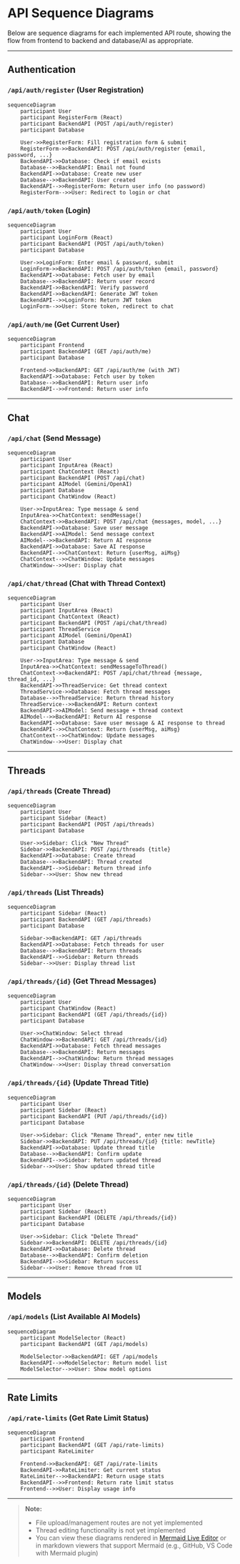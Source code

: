 # API Sequence Diagrams

Below are sequence diagrams for each implemented API route, showing the flow from frontend to backend and database/AI as appropriate.

---

## Authentication

### `/api/auth/register` (User Registration)
```mermaid
sequenceDiagram
    participant User
    participant RegisterForm (React)
    participant BackendAPI (POST /api/auth/register)
    participant Database

    User->>RegisterForm: Fill registration form & submit
    RegisterForm->>BackendAPI: POST /api/auth/register {email, password, ...}
    BackendAPI->>Database: Check if email exists
    Database-->>BackendAPI: Email not found
    BackendAPI->>Database: Create new user
    Database-->>BackendAPI: User created
    BackendAPI-->>RegisterForm: Return user info (no password)
    RegisterForm-->>User: Redirect to login or chat
```

### `/api/auth/token` (Login)
```mermaid
sequenceDiagram
    participant User
    participant LoginForm (React)
    participant BackendAPI (POST /api/auth/token)
    participant Database

    User->>LoginForm: Enter email & password, submit
    LoginForm->>BackendAPI: POST /api/auth/token {email, password}
    BackendAPI->>Database: Fetch user by email
    Database-->>BackendAPI: Return user record
    BackendAPI->>BackendAPI: Verify password
    BackendAPI->>BackendAPI: Generate JWT token
    BackendAPI-->>LoginForm: Return JWT token
    LoginForm-->>User: Store token, redirect to chat
```

### `/api/auth/me` (Get Current User)
```mermaid
sequenceDiagram
    participant Frontend
    participant BackendAPI (GET /api/auth/me)
    participant Database

    Frontend->>BackendAPI: GET /api/auth/me (with JWT)
    BackendAPI->>Database: Fetch user by token
    Database-->>BackendAPI: Return user info
    BackendAPI-->>Frontend: Return user info
```

---

## Chat

### `/api/chat` (Send Message)
```mermaid
sequenceDiagram
    participant User
    participant InputArea (React)
    participant ChatContext (React)
    participant BackendAPI (POST /api/chat)
    participant AIModel (Gemini/OpenAI)
    participant Database
    participant ChatWindow (React)

    User->>InputArea: Type message & send
    InputArea->>ChatContext: sendMessage()
    ChatContext->>BackendAPI: POST /api/chat {messages, model, ...}
    BackendAPI->>Database: Save user message
    BackendAPI->>AIModel: Send message context
    AIModel-->>BackendAPI: Return AI response
    BackendAPI->>Database: Save AI response
    BackendAPI-->>ChatContext: Return {userMsg, aiMsg}
    ChatContext-->>ChatWindow: Update messages
    ChatWindow-->>User: Display chat
```

### `/api/chat/thread` (Chat with Thread Context)
```mermaid
sequenceDiagram
    participant User
    participant InputArea (React)
    participant ChatContext (React)
    participant BackendAPI (POST /api/chat/thread)
    participant ThreadService
    participant AIModel (Gemini/OpenAI)
    participant Database
    participant ChatWindow (React)

    User->>InputArea: Type message & send
    InputArea->>ChatContext: sendMessageToThread()
    ChatContext->>BackendAPI: POST /api/chat/thread {message, thread_id, ...}
    BackendAPI->>ThreadService: Get thread context
    ThreadService->>Database: Fetch thread messages
    Database-->>ThreadService: Return thread history
    ThreadService-->>BackendAPI: Return context
    BackendAPI->>AIModel: Send message + thread context
    AIModel-->>BackendAPI: Return AI response
    BackendAPI->>Database: Save user message & AI response to thread
    BackendAPI-->>ChatContext: Return {userMsg, aiMsg}
    ChatContext-->>ChatWindow: Update messages
    ChatWindow-->>User: Display chat
```

---

## Threads

### `/api/threads` (Create Thread)
```mermaid
sequenceDiagram
    participant User
    participant Sidebar (React)
    participant BackendAPI (POST /api/threads)
    participant Database

    User->>Sidebar: Click "New Thread"
    Sidebar->>BackendAPI: POST /api/threads {title}
    BackendAPI->>Database: Create thread
    Database-->>BackendAPI: Thread created
    BackendAPI-->>Sidebar: Return thread info
    Sidebar-->>User: Show new thread
```

### `/api/threads` (List Threads)
```mermaid
sequenceDiagram
    participant Sidebar (React)
    participant BackendAPI (GET /api/threads)
    participant Database

    Sidebar->>BackendAPI: GET /api/threads
    BackendAPI->>Database: Fetch threads for user
    Database-->>BackendAPI: Return threads
    BackendAPI-->>Sidebar: Return threads
    Sidebar-->>User: Display thread list
```

### `/api/threads/{id}` (Get Thread Messages)
```mermaid
sequenceDiagram
    participant User
    participant ChatWindow (React)
    participant BackendAPI (GET /api/threads/{id})
    participant Database

    User->>ChatWindow: Select thread
    ChatWindow->>BackendAPI: GET /api/threads/{id}
    BackendAPI->>Database: Fetch thread messages
    Database-->>BackendAPI: Return messages
    BackendAPI-->>ChatWindow: Return thread messages
    ChatWindow-->>User: Display thread conversation
```

### `/api/threads/{id}` (Update Thread Title)
```mermaid
sequenceDiagram
    participant User
    participant Sidebar (React)
    participant BackendAPI (PUT /api/threads/{id})
    participant Database

    User->>Sidebar: Click "Rename Thread", enter new title
    Sidebar->>BackendAPI: PUT /api/threads/{id} {title: newTitle}
    BackendAPI->>Database: Update thread title
    Database-->>BackendAPI: Confirm update
    BackendAPI-->>Sidebar: Return updated thread
    Sidebar-->>User: Show updated thread title
```

### `/api/threads/{id}` (Delete Thread)
```mermaid
sequenceDiagram
    participant User
    participant Sidebar (React)
    participant BackendAPI (DELETE /api/threads/{id})
    participant Database

    User->>Sidebar: Click "Delete Thread"
    Sidebar->>BackendAPI: DELETE /api/threads/{id}
    BackendAPI->>Database: Delete thread
    Database-->>BackendAPI: Confirm deletion
    BackendAPI-->>Sidebar: Return success
    Sidebar-->>User: Remove thread from UI
```

---

## Models

### `/api/models` (List Available AI Models)
```mermaid
sequenceDiagram
    participant ModelSelector (React)
    participant BackendAPI (GET /api/models)

    ModelSelector->>BackendAPI: GET /api/models
    BackendAPI-->>ModelSelector: Return model list
    ModelSelector-->>User: Show model options
```

---

## Rate Limits

### `/api/rate-limits` (Get Rate Limit Status)
```mermaid
sequenceDiagram
    participant Frontend
    participant BackendAPI (GET /api/rate-limits)
    participant RateLimiter

    Frontend->>BackendAPI: GET /api/rate-limits
    BackendAPI->>RateLimiter: Get current status
    RateLimiter-->>BackendAPI: Return usage stats
    BackendAPI-->>Frontend: Return rate limit status
    Frontend-->>User: Display usage info
```

---

> **Note:**  
> - File upload/management routes are not yet implemented
> - Thread editing functionality is not yet implemented
> - You can view these diagrams rendered in [Mermaid Live Editor](https://mermaid.live/) or in markdown viewers that support Mermaid (e.g., GitHub, VS Code with Mermaid plugin) 